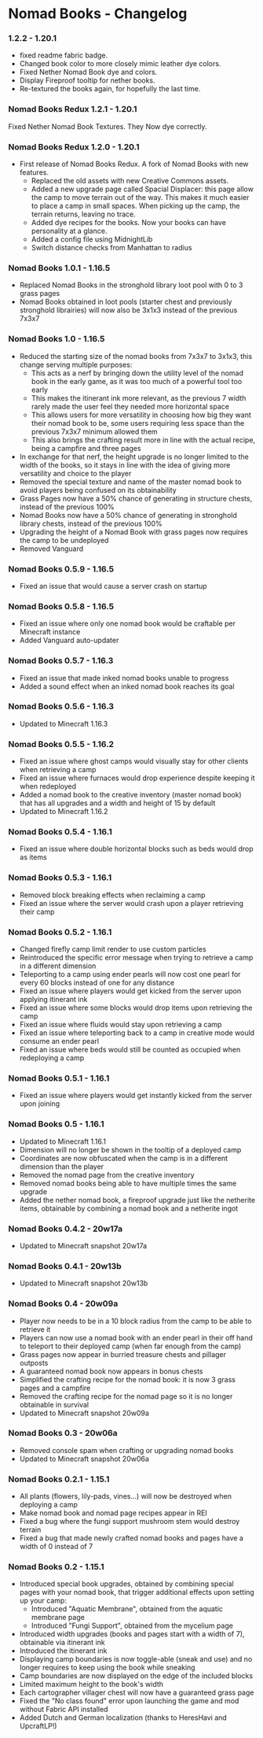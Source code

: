 # Nomad Books - Changelog

### 1.2.2 - 1.20.1

- fixed readme fabric badge.
- Changed book color to more closely mimic leather dye colors.
- Fixed Nether Nomad Book dye and colors.
- Display Fireproof tooltip for nether books.
- Re-textured the books again, for hopefully the last time.

### Nomad Books Redux 1.2.1 - 1.20.1

Fixed Nether Nomad Book Textures. They Now dye correctly.

### Nomad Books Redux 1.2.0 - 1.20.1

- First release of Nomad Books Redux. A fork of Nomad Books with new features.
  - Replaced the old assets with new Creative Commons assets.
  - Added a new upgrade page called Spacial Displacer: this page allow the camp to move terrain out of the way. This makes it much easier to place a camp in small spaces. When picking up the camp, the terrain returns, leaving no trace.
  - Added dye recipes for the books. Now your books can have personality at a glance.
  - Added a config file using MidnightLib
  - Switch distance checks from Manhattan to radius

### Nomad Books 1.0.1 - 1.16.5
- Replaced Nomad Books in the stronghold library loot pool with 0 to 3 grass pages
- Nomad Books obtained in loot pools (starter chest and previously stronghold librairies) will now also be 3x1x3 instead of the previous 7x3x7

### Nomad Books 1.0 - 1.16.5
- Reduced the starting size of the nomad books from 7x3x7 to 3x1x3, this change serving multiple purposes:
    - This acts as a nerf by bringing down the utility level of the nomad book in the early game, as it was too much of a powerful tool too early
    - This makes the itinerant ink more relevant, as the previous 7 width rarely made the user feel they needed more horizontal space
    - This allows users for more versatility in choosing how big they want their nomad book to be, some users requiring less space than the previous 7x3x7 minimum allowed them
    - This also brings the crafting result more in line with the actual recipe, being a campfire and three pages
- In exchange for that nerf, the height upgrade is no longer limited to the width of the books, so it stays in line with the idea of giving more versatility and choice to the player
- Removed the special texture and name of the master nomad book to avoid players being confused on its obtainability
- Grass Pages now have a 50% chance of generating in structure chests, instead of the previous 100%
- Nomad Books now have a 50% chance of generating in stronghold library chests, instead of the previous 100%
- Upgrading the height of a Nomad Book with grass pages now requires the camp to be undeployed
- Removed Vanguard

### Nomad Books 0.5.9 - 1.16.5
- Fixed an issue that would cause a server crash on startup

### Nomad Books 0.5.8 - 1.16.5
- Fixed an issue where only one nomad book would be craftable per Minecraft instance
- Added Vanguard auto-updater

### Nomad Books 0.5.7 - 1.16.3
- Fixed an issue that made inked nomad books unable to progress
- Added a sound effect when an inked nomad book reaches its goal

### Nomad Books 0.5.6 - 1.16.3
- Updated to Minecraft 1.16.3

### Nomad Books 0.5.5 - 1.16.2
- Fixed an issue where ghost camps would visually stay for other clients when retrieving a camp
- Fixed an issue where furnaces would drop experience despite keeping it when redeployed
- Added a nomad book to the creative inventory (master nomad book) that has all upgrades and a width and height of 15 by default
- Updated to Minecraft 1.16.2

### Nomad Books 0.5.4 - 1.16.1
- Fixed an issue where double horizontal blocks such as beds would drop as items

### Nomad Books 0.5.3 - 1.16.1
- Removed block breaking effects when reclaiming a camp
- Fixed an issue where the server would crash upon a player retrieving their camp

### Nomad Books 0.5.2 - 1.16.1
- Changed firefly camp limit render to use custom particles
- Reintroduced the specific error message when trying to retrieve a camp in a different dimension
- Teleporting to a camp using ender pearls will now cost one pearl for every 60 blocks instead of one for any distance
- Fixed an issue where players would get kicked from the server upon applying itinerant ink
- Fixed an issue where some blocks would drop items upon retrieving the camp
- Fixed an issue where fluids would stay upon retrieving a camp
- Fixed an issue where teleporting back to a camp in creative mode would consume an ender pearl
- Fixed an issue where beds would still be counted as occupied when redeploying a camp

### Nomad Books 0.5.1 - 1.16.1
- Fixed an issue where players would get instantly kicked from the server upon joining

### Nomad Books 0.5 - 1.16.1
- Updated to Minecraft 1.16.1
- Dimension will no longer be shown in the tooltip of a deployed camp
- Coordinates are now obfuscated when the camp is in a different dimension than the player
- Removed the nomad page from the creative inventory
- Removed nomad books being able to have multiple times the same upgrade
- Added the nether nomad book, a fireproof upgrade just like the netherite items, obtainable by combining a nomad book and a netherite ingot

### Nomad Books 0.4.2 - 20w17a
- Updated to Minecraft snapshot 20w17a

### Nomad Books 0.4.1 - 20w13b
- Updated to Minecraft snapshot 20w13b

### Nomad Books 0.4 - 20w09a
- Player now needs to be in a 10 block radius from the camp to be able to retrieve it
- Players can now use a nomad book with an ender pearl in their off hand to teleport to their deployed camp (when far enough from the camp)
- Grass pages now appear in burried treasure chests and pillager outposts
- A guaranteed nomad book now appears in bonus chests
- Simplified the crafting recipe for the nomad book: it is now 3 grass pages and a campfire
- Removed the crafting recipe for the nomad page so it is no longer obtainable in survival
- Updated to Minecraft snapshot 20w09a

### Nomad Books 0.3 - 20w06a
- Removed console spam when crafting or upgrading nomad books
- Updated to Minecraft snapshot 20w06a

### Nomad Books 0.2.1 - 1.15.1
- All plants (flowers, lily-pads, vines...) will now be destroyed when deploying a camp
- Make nomad book and nomad page recipes appear in REI
- Fixed a bug where the fungi support mushroom stem would destroy terrain
- Fixed a bug that made newly crafted nomad books and pages have a width of 0 instead of 7

### Nomad Books 0.2 - 1.15.1
- Introduced special book upgrades, obtained by combining special pages with your nomad book, that trigger additional effects upon setting up your camp:
  - Introduced "Aquatic Membrane", obtained from the aquatic membrane page
  - Introduced "Fungi Support", obtained from the mycelium page
- Introduced width upgrades (books and pages start with a width of 7), obtainable via itinerant ink
- Introduced the itinerant ink
- Displaying camp boundaries is now toggle-able (sneak and use) and no longer requires to keep using the book while sneaking
- Camp boundaries are now displayed on the edge of the included blocks
- Limited maximum height to the book's width
- Each cartographer villager chest will now have a guaranteed grass page
- Fixed the "No class found" error upon launching the game and mod without Fabric API installed
- Added Dutch and German localization (thanks to HeresHavi and UpcraftLP!)
